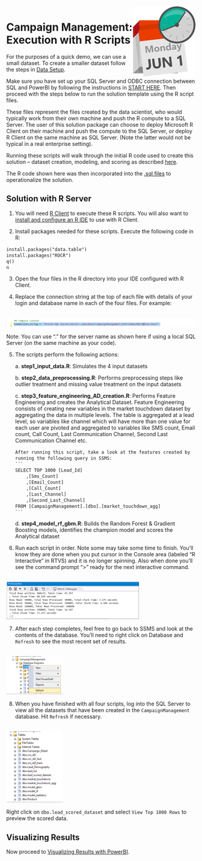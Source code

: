 <img src="../Images/management.png" align="right">
<h1>Campaign Management:
Execution with R Scripts</h1>

For the purposes of a quick demo, we can use a small dataset. To create a smaller dataset follow the steps in <a href="Data_Setup.md">Data Setup</a>.

Make sure you have set up your SQL Server and ODBC connection between SQL and PowerBI by following the instructions in <a href="START_HERE.md">START HERE</a>.  Then proceed with the steps below to run the solution template using the R script files. 

These files represent the files created by the data scientist, who would  typically work from their own machine and push the R compute to a SQL Server. The user of this solution package can choose to deploy Microsoft R Client on their machine and push the compute to the SQL Server, or deploy R Client on the same machine as SQL Server.  (Note the latter would not be typical in a real enterprise setting).


Running these scripts will walk through the initial R code used to create this solution – dataset creation, modeling, and scoring as described  <a href="data-scientist.md">here</a>.

The R code shown here was then incorporated into the [.sql files](../../SQLR/readme.md) to operationalize the solution.


<h2>Solution with R Server</h2>

1.  You will need  [R Client](https://msdn.microsoft.com/en-us/microsoft-r/install-r-client-windows) to execute these R scripts.  You will also want to [install and configure an R IDE](https://msdn.microsoft.com/en-us/microsoft-r/r-client-get-started#configure-ide) to use with R Client.  

2.  Install packages needed for these scripts.  Execute the following code in R:
 ```
 install.packages("data.table")
 install.packages("ROCR")
 q()
 n
 ```

3.  Open the four files in the R directory into your IDE configured with R Client.

4.	Replace the connection string at the top of each file with details of your login and database name in each of the four files.  For example:
 <br/>
 <img src="../Images/r2.png">
 
 Note: You can use “.” for the server name as shown here if using a local SQL Server (on the same machine as your code). 

5.	The scripts perform the following actions:

    a.	**step1_input_data.R**:  Simulates the 4 input datasets

    b.	**step2_data_preprocessing.R**: Performs preprocessing steps like outlier treatment and missing value treatment on the input datasets

    c.	**step3_feature_engineering_AD_creation.R**:  Performs Feature Engineering and creates the Analytical Dataset.   Feature Engineering consists of creating new variables in the market touchdown dataset by aggregating the data in multiple levels.  The table is aggregated at a lead level, so variables like channel which will have more than one value for each user are pivoted and aggregated to variables like SMS count, Email count, Call Count, Last Communication Channel, Second Last Communication Channel etc.

        After running this script, take a look at the features created by running the following query in SSMS:
        ```
        SELECT TOP 1000 [Lead_Id]
            ,[Sms_Count]
            ,[Email_Count]
            ,[Call_Count]
            ,[Last_Channel]
            ,[Second_Last_Channel]
        FROM [CampaignManagement].[dbo].[market_touchdown_agg]
        ```

    d.	**step4_model_rf_gbm.R**:  Builds the Random Forest & Gradient Boosting models, identifies the champion model and scores the Analytical dataset

6.	Run each script in order.  Note some may take some time to finish.  You’ll know they are done when you put cursor in the Console area (labeled “R Interactive” in RTVS)  and it is no longer spinning.  Also when done you’ll see the command prompt “>” ready for the next interactive command. 
<br/>
<img src="../Images/r4.png" width="70%">
 

7.	After each step completes, feel free to go back to SSMS and look at the contents of the database.  You’ll need to right click on Database and `Refresh` to see the most recent set of results.
 <br/>
 <img src="../Images/r5.png" width="30%">

8.	When you have finished with all four scripts, log into the SQL Server to view all the datasets that have been created in the `CampaignManagement` database.  Hit `Refresh` if necessary.
 <br/>
 <img src="../Images/alltables.png" width="30%">

 Right click on `dbo.lead_scored_dataset` and select `View Top 1000 Rows` to preview the scored data.
 
<h2>Visualizing Results </h2>
Now proceed to <a href="Visualize_Results.md">Visualizing Results with PowerBI</a>.

